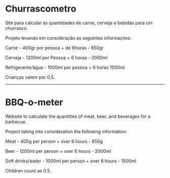 # Churrascometro
Site para calcular as quantidades de carne, cerveja e bebidas para um churrasco.

Projeto levando em consideração as seguintes informações:

Carne - 400gr por pessoa + de 6horas - 650gr

Cerveja - 1200ml por Pessoa + 6 horas - 2000ml

Refrigerante/água - 1000ml por pessoa + 6 horas 1500ml

Crianças valem por 0,5.


------------------------------------------------------------------------------------------------------------------------------
# BBQ-o-meter
Website to calculate the quantities of meat, beer, and beverages for a barbecue.

Project taking into consideration the following information:

Meat - 400g per person + over 6 hours - 650g

Beer - 1200ml per person + over 6 hours - 2000ml

Soft drinks/water - 1000ml per person + over 6 hours - 1500ml

Children count as 0.5.
